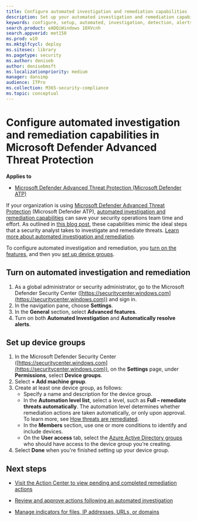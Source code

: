 ```yaml
---
title: Configure automated investigation and remediation capabilities
description: Set up your automated investigation and remediation capabilities in Microsoft Defender Advanced Threat Protection (Microsoft Defender ATP).
keywords: configure, setup, automated, investigation, detection, alerts, remediation, response
search.product: eADQiWindows 10XVcnh
search.appverid: met150
ms.prod: w10
ms.mktglfcycl: deploy
ms.sitesec: library
ms.pagetype: security
ms.author: deniseb
author: denisebmsft
ms.localizationpriority: medium
manager: dansimp
audience: ITPro
ms.collection: M365-security-compliance 
ms.topic: conceptual
---
```


# Configure automated investigation and remediation capabilities in Microsoft Defender Advanced Threat Protection

**Applies to**

- [Microsoft Defender Advanced Threat Protection (Microsoft Defender ATP)](https://go.microsoft.com/fwlink/p/?linkid=2069559)

If your organization is using [Microsoft Defender Advanced Threat Protection](https://docs.microsoft.com/windows/security/threat-protection/) (Microsoft Defender ATP), [automated investigation and remediation capabilities](https://docs.microsoft.com/windows/security/threat-protection/microsoft-defender-atp/automated-investigations) can save your security operations team time and effort. As outlined in [this blog post](https://techcommunity.microsoft.com/t5/microsoft-defender-atp/enhance-your-soc-with-microsoft-defender-atp-automatic/ba-p/848946), these capabilities mimic the ideal steps that a security analyst takes to investigate and remediate threats. [Learn more about automated investigation and remediation](https://docs.microsoft.com/windows/security/threat-protection/microsoft-defender-atp/automated-investigations). 

To configure automated investigation and remediation, you [turn on the features](#turn-on-automated-investigation-and-remediation), and then you [set up device groups](#set-up-device-groups).

## Turn on automated investigation and remediation

1. As a global administrator or security administrator, go to the Microsoft Defender Security Center ([https://securitycenter.windows.com](https://securitycenter.windows.com)) and sign in.
2. In the navigation pane, choose **Settings**.
3. In the **General** section, select **Advanced features**.
4. Turn on both **Automated Investigation** and **Automatically resolve alerts**.

## Set up device groups

1. In the Microsoft Defender Security Center ([https://securitycenter.windows.com](https://securitycenter.windows.com)), on the **Settings** page, under **Permissions**, select **Device groups**.
2. Select **+ Add machine group**.
3. Create at least one device group, as follows:
   - Specify a name and description for the device group.
   - In the **Automation level list**, select a level, such as **Full – remediate threats automatically**. The automation level determines whether remediation actions are taken automatically, or only upon approval. To learn more, see [How threats are remediated](https://docs.microsoft.com/windows/security/threat-protection/microsoft-defender-atp/automated-investigations#how-threats-are-remediated).
   - In the **Members** section, use one or more conditions to identify and include devices.
   - On the **User access** tab, select the [Azure Active Directory groups](https://docs.microsoft.com/azure/active-directory/fundamentals/active-directory-manage-groups?context=azure/active-directory/users-groups-roles/context/ugr-context) who should have access to the device group you're creating.
4. Select **Done** when you're finished setting up your device group.

## Next steps

- [Visit the Action Center to view pending and completed remediation actions](https://docs.microsoft.com/windows/security/threat-protection/microsoft-defender-atp/auto-investigation-action-center#the-action-center)

- [Review and approve actions following an automated investigation](https://docs.microsoft.com/windows/security/threat-protection/microsoft-defender-atp/manage-auto-investigation)

- [Manage indicators for files, IP addresses, URLs, or domains](https://docs.microsoft.com/windows/security/threat-protection/microsoft-defender-atp/manage-indicators)

